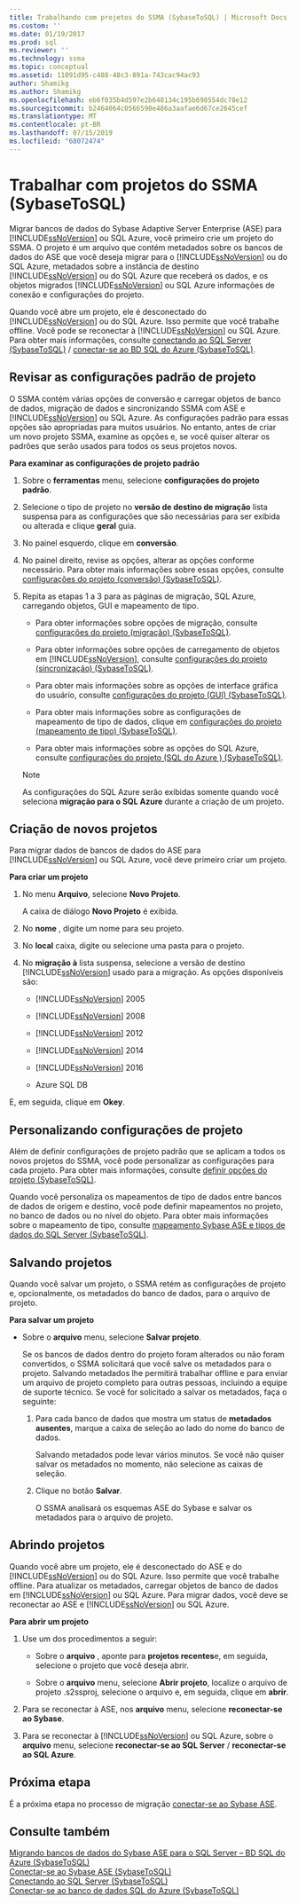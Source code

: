 ```yaml
---
title: Trabalhando com projetos do SSMA (SybaseToSQL) | Microsoft Docs
ms.custom: ''
ms.date: 01/19/2017
ms.prod: sql
ms.reviewer: ''
ms.technology: ssma
ms.topic: conceptual
ms.assetid: 11091d95-c488-48c3-891a-743cac94ac93
author: Shamikg
ms.author: Shamikg
ms.openlocfilehash: eb6f035b4d597e2b648134c195b698554dc78e12
ms.sourcegitcommit: b2464064c0566590e486a3aafae6d67ce2645cef
ms.translationtype: MT
ms.contentlocale: pt-BR
ms.lasthandoff: 07/15/2019
ms.locfileid: "68072474"
---
```

# <a name="working-with-ssma-projects-sybasetosql"></a>Trabalhar com projetos do SSMA (SybaseToSQL)
Migrar bancos de dados do Sybase Adaptive Server Enterprise (ASE) para [!INCLUDE[ssNoVersion](../../includes/ssnoversion-md.md)] ou SQL Azure, você primeiro crie um projeto do SSMA. O projeto é um arquivo que contém metadados sobre os bancos de dados do ASE que você deseja migrar para o [!INCLUDE[ssNoVersion](../../includes/ssnoversion-md.md)] ou do SQL Azure, metadados sobre a instância de destino [!INCLUDE[ssNoVersion](../../includes/ssnoversion-md.md)] ou do SQL Azure que receberá os dados, e os objetos migrados [!INCLUDE[ssNoVersion](../../includes/ssnoversion-md.md)] ou SQL Azure informações de conexão e configurações do projeto.  
  
Quando você abre um projeto, ele é desconectado do [!INCLUDE[ssNoVersion](../../includes/ssnoversion-md.md)] ou do SQL Azure. Isso permite que você trabalhe offline. Você pode se reconectar à [!INCLUDE[ssNoVersion](../../includes/ssnoversion-md.md)] ou SQL Azure. Para obter mais informações, consulte [conectando ao SQL Server &#40;SybaseToSQL&#41;](../../ssma/sybase/connecting-to-sql-server-sybasetosql.md) / [conectar-se ao BD SQL do Azure &#40;SybaseToSQL&#41;](../../ssma/sybase/connecting-to-azure-sql-db-sybasetosql.md).  
  
## <a name="reviewing-default-project-settings"></a>Revisar as configurações padrão de projeto  
O SSMA contém várias opções de conversão e carregar objetos de banco de dados, migração de dados e sincronizando SSMA com ASE e [!INCLUDE[ssNoVersion](../../includes/ssnoversion-md.md)] ou SQL Azure. As configurações padrão para essas opções são apropriadas para muitos usuários. No entanto, antes de criar um novo projeto SSMA, examine as opções e, se você quiser alterar os padrões que serão usados para todos os seus projetos novos.  
  
**Para examinar as configurações de projeto padrão**  
  
1.  Sobre o **ferramentas** menu, selecione **configurações do projeto padrão**.  
  
2.  Selecione o tipo de projeto no **versão de destino de migração** lista suspensa para as configurações que são necessárias para ser exibida ou alterada e clique **geral** guia.  
  
3.  No painel esquerdo, clique em **conversão**.  
  
4.  No painel direito, revise as opções, alterar as opções conforme necessário. Para obter mais informações sobre essas opções, consulte [configurações do projeto &#40;conversão&#41; &#40;SybaseToSQL&#41;](../../ssma/sybase/project-settings-conversion-sybasetosql.md).  
  
5.  Repita as etapas 1 a 3 para as páginas de migração, SQL Azure, carregando objetos, GUI e mapeamento de tipo.  
  
    -   Para obter informações sobre opções de migração, consulte [configurações do projeto &#40;migração&#41; &#40;SybaseToSQL&#41;](../../ssma/sybase/project-settings-migration-sybasetosql.md).  
  
    -   Para obter informações sobre opções de carregamento de objetos em [!INCLUDE[ssNoVersion](../../includes/ssnoversion-md.md)], consulte [configurações do projeto &#40;sincronização&#41; &#40;SybaseToSQL&#41;](../../ssma/sybase/project-settings-synchronization-sybasetosql.md).  
  
    -   Para obter mais informações sobre as opções de interface gráfica do usuário, consulte [configurações do projeto &#40;GUI&#41; &#40;SybaseToSQL&#41;](../../ssma/sybase/project-settings-gui-sybasetosql.md).  
  
    -   Para obter mais informações sobre as configurações de mapeamento de tipo de dados, clique em [configurações do projeto &#40;mapeamento de tipo&#41; &#40;SybaseToSQL&#41;](../../ssma/sybase/project-settings-type-mapping-sybasetosql.md).  
  
    -   Para obter mais informações sobre as opções do SQL Azure, consulte [configurações do projeto &#40;SQL do Azure &#41; &#40;SybaseToSQL&#41;](../../ssma/sybase/project-settings-azure-sql-db-sybasetosql.md).  
  
    > [!NOTE]  
    > As configurações do SQL Azure serão exibidas somente quando você seleciona **migração para o SQL Azure** durante a criação de um projeto.  
  
## <a name="creating-new-projects"></a>Criação de novos projetos  
Para migrar dados de bancos de dados do ASE para [!INCLUDE[ssNoVersion](../../includes/ssnoversion-md.md)] ou SQL Azure, você deve primeiro criar um projeto.  
  
**Para criar um projeto**  
  
1.  No menu **Arquivo**, selecione **Novo Projeto**.  
  
    A caixa de diálogo **Novo Projeto** é exibida.  
  
2.  No **nome** , digite um nome para seu projeto.  
  
3.  No **local** caixa, digite ou selecione uma pasta para o projeto.  
  
4.  No **migração à** lista suspensa, selecione a versão de destino [!INCLUDE[ssNoVersion](../../includes/ssnoversion-md.md)] usado para a migração. As opções disponíveis são:  
  
    -   [!INCLUDE[ssNoVersion](../../includes/ssnoversion-md.md)] 2005  
  
    -   [!INCLUDE[ssNoVersion](../../includes/ssnoversion-md.md)] 2008  
  
    -   [!INCLUDE[ssNoVersion](../../includes/ssnoversion-md.md)] 2012  
  
    -   [!INCLUDE[ssNoVersion](../../includes/ssnoversion-md.md)] 2014  
  
    -   [!INCLUDE[ssNoVersion](../../includes/ssnoversion-md.md)] 2016  
  
    -   Azure SQL DB  
  
E, em seguida, clique em **Okey**.  
  
## <a name="customizing-project-settings"></a>Personalizando configurações de projeto  
Além de definir configurações de projeto padrão que se aplicam a todos os novos projetos do SSMA, você pode personalizar as configurações para cada projeto. Para obter mais informações, consulte [definir opções do projeto &#40;SybaseToSQL&#41;](../../ssma/sybase/setting-project-options-sybasetosql.md).  
  
Quando você personaliza os mapeamentos de tipo de dados entre bancos de dados de origem e destino, você pode definir mapeamentos no projeto, no banco de dados ou no nível do objeto. Para obter mais informações sobre o mapeamento de tipo, consulte [mapeamento Sybase ASE e tipos de dados do SQL Server &#40;SybaseToSQL&#41;](../../ssma/sybase/mapping-sybase-ase-and-sql-server-data-types-sybasetosql.md).  
  
## <a name="saving-projects"></a>Salvando projetos  
Quando você salvar um projeto, o SSMA retém as configurações de projeto e, opcionalmente, os metadados do banco de dados, para o arquivo de projeto.  
  
**Para salvar um projeto**  
  
-   Sobre o **arquivo** menu, selecione **Salvar projeto**.  
  
    Se os bancos de dados dentro do projeto foram alterados ou não foram convertidos, o SSMA solicitará que você salve os metadados para o projeto. Salvando metadados lhe permitirá trabalhar offline e para enviar um arquivo de projeto completo para outras pessoas, incluindo a equipe de suporte técnico. Se você for solicitado a salvar os metadados, faça o seguinte:  
  
    1.  Para cada banco de dados que mostra um status de **metadados ausentes**, marque a caixa de seleção ao lado do nome do banco de dados.  
  
        Salvando metadados pode levar vários minutos. Se você não quiser salvar os metadados no momento, não selecione as caixas de seleção.  
  
    2.  Clique no botão **Salvar**.  
  
        O SSMA analisará os esquemas ASE do Sybase e salvar os metadados para o arquivo de projeto.  
  
## <a name="opening-projects"></a>Abrindo projetos  
Quando você abre um projeto, ele é desconectado do ASE e do [!INCLUDE[ssNoVersion](../../includes/ssnoversion-md.md)] ou do SQL Azure. Isso permite que você trabalhe offline. Para atualizar os metadados, carregar objetos de banco de dados em [!INCLUDE[ssNoVersion](../../includes/ssnoversion-md.md)] ou SQL Azure. Para migrar dados, você deve se reconectar ao ASE e [!INCLUDE[ssNoVersion](../../includes/ssnoversion-md.md)] ou SQL Azure.  
  
**Para abrir um projeto**  
  
1.  Use um dos procedimentos a seguir:  
  
    -   Sobre o **arquivo** , aponte para **projetos recentes**e, em seguida, selecione o projeto que você deseja abrir.  
  
    -   Sobre o **arquivo** menu, selecione **Abrir projeto**, localize o arquivo de projeto .s2ssproj, selecione o arquivo e, em seguida, clique em **abrir**.  
  
2.  Para se reconectar à ASE, nos **arquivo** menu, selecione **reconectar-se ao Sybase**.  
  
3.  Para se reconectar à [!INCLUDE[ssNoVersion](../../includes/ssnoversion-md.md)] ou SQL Azure, sobre o **arquivo** menu, selecione **reconectar-se ao SQL Server** / **reconectar-se ao SQL Azure**.  
  
## <a name="next-step"></a>Próxima etapa  
É a próxima etapa no processo de migração [conectar-se ao Sybase ASE](connecting-to-sybase-ase-sybasetosql.md).  
  
## <a name="see-also"></a>Consulte também  
[Migrando bancos de dados do Sybase ASE para o SQL Server – BD SQL do Azure &#40;SybaseToSQL&#41;](../../ssma/sybase/migrating-sybase-ase-databases-to-sql-server-azure-sql-db-sybasetosql.md)  
[Conectar-se ao Sybase ASE &#40;SybaseToSQL&#41;](../../ssma/sybase/connecting-to-sybase-ase-sybasetosql.md)  
[Conectando ao SQL Server &#40;SybaseToSQL&#41;](../../ssma/sybase/connecting-to-sql-server-sybasetosql.md)  
[Conectar-se ao banco de dados SQL do Azure &#40;SybaseToSQL&#41;](../../ssma/sybase/connecting-to-azure-sql-db-sybasetosql.md)  
  
